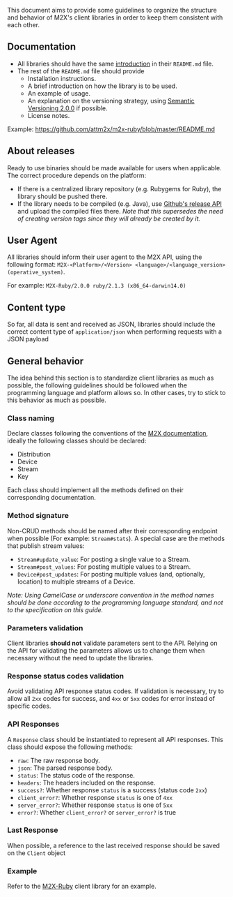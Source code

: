 This document aims to provide some guidelines to organize the structure and behavior of M2X's client libraries in order to keep them consistent with each other.

## Documentation
- All libraries should have the same [introduction](CLIENT-INTRODUCTION.md) in their `README.md` file.
- The rest of the `README.md` file should provide
  - Installation instructions.
  - A brief introduction on how the library is to be used.
  - An example of usage.
  - An explanation on the versioning strategy, using [Semantic Versioning 2.0.0](http://semver.org/) if possible.
  - License notes.

Example: https://github.com/attm2x/m2x-ruby/blob/master/README.md

## About releases
Ready to use binaries should be made available for users when applicable. The correct procedure depends on the platform:
- If there is a centralized library repository (e.g. Rubygems for Ruby), the library should be pushed there.
- If the library needs to be compiled (e.g. Java), use [Github's release API](https://help.github.com/articles/creating-releases/) and upload the compiled files there. _Note that this supersedes the need of creating version tags since they will already be created by it._

## User Agent
All libraries should inform their user agent to the M2X API, using the following format: `M2X-<Platform>/<Version> <language>/<language_version> (operative_system)`.

For example: `M2X-Ruby/2.0.0 ruby/2.1.3 (x86_64-darwin14.0)`

## Content type
So far, all data is sent and received as JSON, libraries should include the correct content type of `application/json` when performing requests with a JSON payload

## General behavior
The idea behind this section is to standardize client libraries as much as possible, the following guidelines should be followed when the programming language and platform allows so. In other cases, try to stick to this behavior as much as possible.

### Class naming
Declare classes following the conventions of the [M2X documentation](https://m2x.att.com/developer/documentation/overview), ideally the following classes should be declared:
  - Distribution
  - Device
  - Stream
  - Key

Each class should implement all the methods defined on their corresponding documentation.

### Method signature
Non-CRUD methods should be named after their corresponding endpoint when possible (For example: `Stream#stats`). A special case are the methods that publish stream values:
- `Stream#update_value`: For posting a single value to a Stream.
- `Stream#post_values`: For posting multiple values to a Stream.
- `Device#post_updates`: For posting multiple values (and, optionally, location) to multiple streams of a Device.

_Note: Using CamelCase or underscore convention in the method names should be done according to the programming language standard, and not to the specification on this guide._

### Parameters validation
Client libraries **should not** validate parameters sent to the API. Relying on the API for validating the parameters allows us to change them when necessary without the need to update the libraries.

### Response status codes validation
Avoid validating API response status codes. If validation is necessary, try to allow all `2xx` codes for success, and `4xx` or `5xx` codes for error instead of specific codes.

### API Responses
A `Response` class should be instantiated to represent all API responses. This class should expose the following methods:
  - `raw`: The raw response body.
  - `json`: The parsed response body.
  - `status`: The status code of the response.
  - `headers`: The headers included on the response.
  - `success?`: Whether response `status` is a success (status code `2xx`)
  - `client_error?`: Whether response `status` is one of `4xx`
  - `server_error?`: Whether response `status` is one of `5xx`
  - `error?`: Whether `client_error?` or `server_error?` is true

### Last Response
When possible, a reference to the last received response should be saved on the `Client` object

### Example
Refer to the [M2X-Ruby](https://github.com/attm2x/m2x-ruby) client library for an example.
